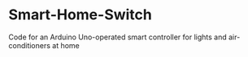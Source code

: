 # Smart-Home-Switch
Code for an Arduino Uno-operated smart controller for lights and air-conditioners at home

